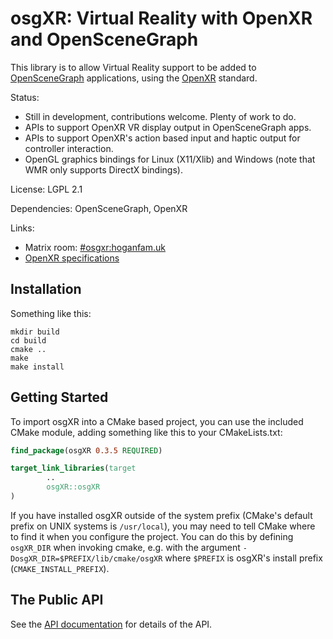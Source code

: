 osgXR: Virtual Reality with OpenXR and OpenSceneGraph
=====================================================

This library is to allow Virtual Reality support to be added to
[OpenSceneGraph](http://www.openscenegraph.org/) applications, using the
[OpenXR](https://www.khronos.org/OpenXR/) standard.

Status:
 * Still in development, contributions welcome. Plenty of work to do.
 * APIs to support OpenXR VR display output in OpenSceneGraph apps.
 * APIs to support OpenXR's action based input and haptic output for controller
   interaction.
 * OpenGL graphics bindings for Linux (X11/Xlib) and Windows (note that WMR
   only supports DirectX bindings).

License: LGPL 2.1

Dependencies: OpenSceneGraph, OpenXR

Links:
 * Matrix room: [#osgxr:hoganfam.uk](https://matrix.to/#/#osgxr:hoganfam.uk?via=hoganfam.uk)
 * [OpenXR specifications](https://www.khronos.org/registry/OpenXR/#apispecs)


Installation
------------

Something like this:
```shell
mkdir build
cd build
cmake ..
make
make install
```


Getting Started
---------------

To import osgXR into a CMake based project, you can use the included CMake
module, adding something like this to your CMakeLists.txt:
```cmake
find_package(osgXR 0.3.5 REQUIRED)

target_link_libraries(target
        ..
        osgXR::osgXR
)
```

If you have installed osgXR outside of the system prefix (CMake's default prefix
on UNIX systems is ``/usr/local``), you may need to tell CMake where to find it
when you configure the project. You can do this by defining ``osgXR_DIR`` when
invoking cmake, e.g. with the argument ``-DosgXR_DIR=$PREFIX/lib/cmake/osgXR``
where ``$PREFIX`` is osgXR's install prefix (``CMAKE_INSTALL_PREFIX``).


The Public API
--------------

See the [API documentation](docs/API.md) for details of the API.
